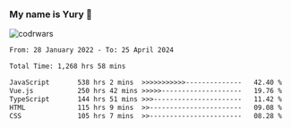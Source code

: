 ### My name is Yury 👋 
![codrwars](https://www.codewars.com/users/litury/badges/micro) 


<!--START_SECTION:waka-->

```txt
From: 28 January 2022 - To: 25 April 2024

Total Time: 1,268 hrs 58 mins

JavaScript       538 hrs 2 mins  >>>>>>>>>>>--------------   42.40 %
Vue.js           250 hrs 42 mins >>>>>--------------------   19.76 %
TypeScript       144 hrs 51 mins >>>----------------------   11.42 %
HTML             115 hrs 9 mins  >>-----------------------   09.08 %
CSS              105 hrs 7 mins  >>-----------------------   08.28 %
```

<!--END_SECTION:waka-->

